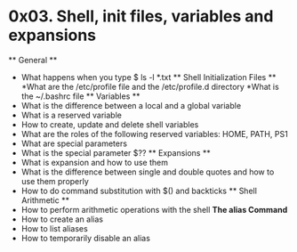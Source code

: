 # 0x03. Shell, init files, variables and expansions
** General **
  * What happens when you type $ ls -l *.txt
** Shell Initialization Files **
  *What are the /etc/profile file and the /etc/profile.d directory
  *What is the ~/.bashrc file
** Variables **
  * What is the difference between a local and a global variable
  * What is a reserved variable
  * How to create, update and delete shell variables
  * What are the roles of the following reserved variables: HOME, PATH, PS1
  * What are special parameters
  * What is the special parameter $??
** Expansions **
 * What is expansion and how to use them
 * What is the difference between single and double quotes and how to use them properly
 * How to do command substitution with $() and backticks
** Shell Arithmetic **
  * How to perform arithmetic operations with the shell
**The alias Command**
  * How to create an alias
  * How to list aliases
  * How to temporarily disable an alias
